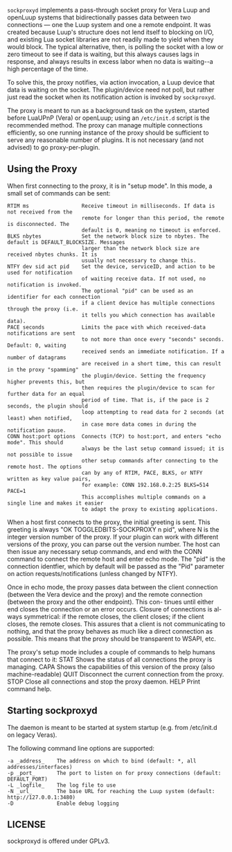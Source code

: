 `sockproxyd` implements a pass-through socket proxy for Vera Luup and openLuup systems that bidirectionally passes data between two connections &mdash; one the Luup system and one a remote endpoint. It was created because Luup's structure does not lend itself to blocking on I/O, and existing Lua socket libraries are not readily made to yield when they would block. The typical alternative, then, is polling the socket	with a low or zero timeout to see if data is waiting, but this always causes lags in response, and always results in excess labor when no data is waiting--a high percentage of the time.

To solve this, the proxy notifies, via action invocation, a Luup device that data is waiting on the socket. The plugin/device need not poll, but rather just read the socket when its notification action is invoked by `sockproxyd`.

The proxy is meant to run as a background task on the system, started before LuaUPnP (Vera) or openLuup; using an `/etc/init.d` script is the recommended method. The proxy can manage multiple connections efficiently, so one running instance of the proxy should be sufficient to serve any reasonable number of plugins. It is not necessary (and not advised) to go proxy-per-plugin.

## Using the Proxy

When first connecting to the proxy, it is in "setup mode". In this mode, a small set of
commands can be sent:

	RTIM ms					Receive timeout in milliseconds. If data is not received from the
							remote for longer than this period, the remote is disconnected. The
							default is 0, meaning no timeout is enforced.
	BLKS nbytes				Set the network block size to nbytes. The default is DEFAULT_BLOCKSIZE. Messages
							larger than the network block size are received nbytes chunks. It is
							usually not necessary to change this.
	NTFY dev sid act pid	Set the device, serviceID, and action to be used for notification
							of waiting receive data. If not used, no notification is invoked.
							The optional "pid" can be used as an identifier for each connection
							if a client device has multiple connections through the proxy (i.e.
							it tells you which connection has available data).
	PACE seconds			Limits the pace with which received-data notifications are sent
							to not more than once every "seconds" seconds. Default: 0, waiting
							received sends an immediate notification. If a number of datagrams
							are received in a short time, this can result in the proxy "spamming"
							the plugin/device. Setting the frequency higher prevents this, but
							then requires the plugin/device to scan for further data for an equal
							period of time. That is, if the pace is 2 seconds, the plugin should
							loop attempting to read data for 2 seconds (at least) when notified,
							in case more data comes in during the notification pause.
	CONN host:port options	Connects (TCP) to host:port, and enters "echo mode". This should
							always be the last setup command issued; it is not possible to issue
							other setup commands after connecting to the remote host. The options
							can by any of RTIM, PACE, BLKS, or NTFY written as key value pairs,
							for example: CONN 192.168.0.2:25 BLKS=514 PACE=1
							This accomplishes multiple commands on a single line and makes it easier
							to adapt the proxy to existing applications.

When a host first connects to the proxy, the initial greeting is sent. This greeting is always
"OK TOGGLEDBITS-SOCKPROXY n pid", where N is the integer version number of the proxy. If your
plugin can work with different versions of the proxy, you can parse out the version number. The
host can then issue any necessary setup commands, and end with the CONN command to connect the
remote host and enter echo mode. The "pid" is the connection identfier, which by default will be 
passed as the "Pid" parameter on action requests/notifications (unless changed by NTFY).

Once in echo mode, the proxy passes data between the client connection (between the Vera device
and the proxy) and the remote connection (between the proxy and the other endpoint). This con-
tinues until either end closes the connection or an error occurs. Closure of connections is al-
ways symmetrical: if the remote closes, the client closes; if the client closes, the remote
closes. This assures that a client is not communicating to nothing, and that the proxy behaves
as much like a direct connection as possible. This means that the proxy should be transparent
to WSAPI, etc.

The proxy's setup mode includes a couple of commands to help humans that connect to it:
	STAT			Shows the status of all connections the proxy is managing.
	CAPA			Shows the capabilities of this version of the proxy (also machine-readable)
	QUIT			Disconnect the current connection from the proxy.
	STOP			Close all connections and stop the proxy daemon.
	HELP			Print command help.

## Starting sockproxyd

The daemon is meant to be started at system startup (e.g. from /etc/init.d on legacy Veras).

The following command line options are supported:

	-a _address_	The address on which to bind (default: *, all addresses/interfaces)
	-p _port_		The port to listen on for proxy connections (default: DEFAULT_PORT)
	-L _logfile_	The log file to use
	-N _url_		The base URL for reaching the Luup system (default: http://127.0.0.1:3480)
	-D				Enable debug logging

## LICENSE

sockproxyd is offered under GPLv3.
